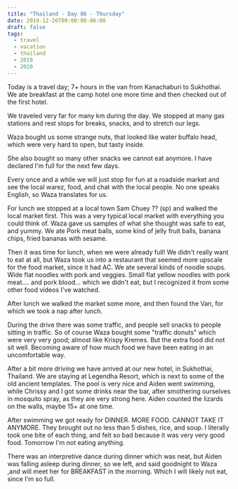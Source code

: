 ```yaml
---
title: "Thailand - Day 06 - Thursday"
date: 2019-12-26T00:00:00-06:00
draft: false
tags: 
  - travel
  - vacation
  - thailand
  - 2019
  - 2020
---
```


Today is a travel day; 7+ hours in the van from Kanachaburi to Sukhothai. We ate breakfast at the camp hotel one more time and then checked out of the first hotel.

We traveled very far for many km during the day. We stopped at many gas stations and rest stops for breaks, snacks, and to stretch our legs.

Waza bought us some strange nuts, that looked like water buffalo head, which were very hard to open, but tasty inside.

She also bought so many other snacks we cannot eat anymore. I have declared I'm full for the next few days.

Every once and a while we will just stop for fun at a roadside market and see the local warez, food, and chat with the local people. No one speaks English, so Waza translates for us.

For lunch we stopped at a local town Sam Chuey ?? (sp) and walked the local market first. This was a very typical local market with everything you could think of. Waza gave us samples of what she thought was safe to eat, and yummy. We ate Pork meat balls, some kind of jelly fruit balls, banana chips, fried bananas with sesame.

Then it was time for lunch, when we were already full!  We didn't really want to eat at all, but Waza took us into a restaurant that seemed more upscale for the food market, since it had AC. We ate several kinds of noodle soups. Wide flat noodles with pork and veggies. Small flat yellow noodles with pork meat.... and pork blood... which we didn't eat, but I recognized it from some other food videos I've watched.

After lunch we walked the market some more, and then found the Van, for which we took a nap after lunch.

During the drive there was some traffic, and people sell snacks to people sitting in traffic. So of course Waza bought some "traffic donuts" which were very very good; almost like Krispy Kremes. But the extra food did not sit well. Becoming aware of how much food we have been eating in an uncomfortable way. 

After a bit more driving we have arrived at our new hotel, in Sukhothai, Thailand. We are staying at Legendha Resort, which is next to some of the old ancient templates. The pool is very nice and Aiden went swimming, while Chrissy and I got some drinks near the bar, after smothering ourselves in mosquito spray, as they are very strong here. Aiden counted the lizards on the walls, maybe 15+ at one time.

After swimming we got ready for DINNER. MORE FOOD. CANNOT TAKE IT ANYMORE. They brought out no less than 5 dishes, rice, and soup. I literally took one bite of each thing, and felt so bad because it was very very good food. Tomorrow I'm not eating anything.

There was an interpretive dance during dinner which was neat, but Aiden was falling asleep during dinner, so we left, and said goodnight to Waza ,and will meet her for BREAKFAST in the morning. Which I will likely not eat, since I'm so full.